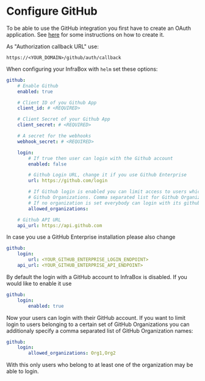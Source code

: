 # Configure GitHub

To be able to use the GitHub integration you first have to create an OAuth application. See [here](https://developer.github.com/apps/building-integrations/setting-up-and-registering-oauth-apps/registering-oauth-apps/) for some instructions on how to create it.

As "Authorization callback URL" use:

    https://<YOUR_DOMAIN>/github/auth/callback

When configuring your InfraBox with `helm` set these options:

```yaml
github:
    # Enable Github
    enabled: true

    # Client ID of you Github App
    client_id: # <REQUIRED>

    # Client Secret of your Github App
    client_secret: # <REQUIRED>

    # A secret for the webhooks
    webhook_secret: # <REQUIRED>

    login:
        # If true then user can login with the Github account
        enabled: false

        # Github Login URL, change it if you use Github Enterprise
        url: https://github.com/login

        # If Github login is enabled you can limit access to users which belong to a certain set of
        # Github Organizations. Comma separated list for Github Organizations (i.e. "Org1,Org2,Org3")
        # If no organization is set everybody can login with its github ccount
        allowed_organizations:

    # Github API URL
    api_url: https://api.github.com
```

In case you use a GitHub Enterprise installation please also change

```yaml
github:
    login:
        url: <YOUR_GITHUB_ENTERPRISE_LOGIN_ENDPOINT>
    api_url: <YOUR_GITHUB_ENTERPRISE_API_ENDPOINT>
```

By default the login with a GitHub account to InfraBox is disabled. If you would like to enable it use

```yaml
github:
    login:
        enabled: true
```

Now your users can login with their GitHub account. If you want to limit login to users belonging to a certain set of GitHub Organizations you can additionaly specify a comma separated list of GitHub Organization names:

```yaml
github:
    login:
        allowed_organizations: Org1,Org2
```

With this only users who belong to at least one of the organization may be able to login.
